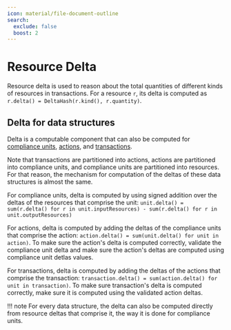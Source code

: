 ```yaml
---
icon: material/file-document-outline
search:
  exclude: false
  boost: 2
---
```


# Resource Delta
Resource delta is used to reason about the total quantities of different kinds of resources in transactions. For a resource `r`, its delta is computed as `r.delta() = DeltaHash(r.kind(), r.quantity)`.

## Delta for data structures

Delta is a computable component that can also be computed for [compliance units](./../../compliance_unit.md), [actions](./../../action.md), and [transactions](./../../transaction.md). 

Note that transactions are partitioned into actions, actions are partitioned into compliance units, and compliance units are partitioned into resources. For that reason, the mechanism for computation of the deltas of these data structures is almost the same.

For compliance units, delta is computed by using signed addition over the deltas of the resources that comprise the unit: `unit.delta() = sum(r.delta() for r in unit.inputResources) - sum(r.delta() for r in unit.outputResources)`

For actions, delta is computed by adding the deltas of the compliance units that comprise the action:
`action.delta() = sum(unit.delta() for unit in action)`. To make sure the action's delta is computed correctly, validate the compliance unit delta and make sure the action's deltas are computed using compliance unit detlas values.

For transactions, delta is computed by adding the deltas of the actions that comprise the transaction:
`transaction.delta() = sum(action.delta() for unit in transaction)`. To make sure transaction's delta is computed correctly, make sure it is computed using the validated action deltas.


!!! note
    For every data structure, the delta can also be computed directly from resource deltas that comprise it, the way it is done for compliance units.
